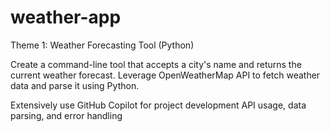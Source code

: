 # weather-app
Theme 1: Weather Forecasting Tool (Python)

Create a command-line tool that accepts a city's name and returns the current weather forecast. Leverage OpenWeatherMap API to fetch weather data and parse it using Python. 

Extensively use GitHub Copilot for project development 
API usage, 
data parsing, and 
error handling

